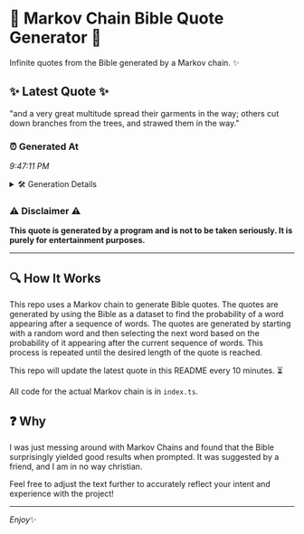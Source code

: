 # 📖 Markov Chain Bible Quote Generator 📖

Infinite quotes from the Bible generated by a Markov chain. ✨

## ✨ Latest Quote ✨
"and a very great multitude spread their garments in the way; others cut down branches from the trees, and strawed them in the way."

### ⏰ Generated At
*9:47:11 PM*

<details>
    <summary>🛠️ Generation Details</summary>
    <p>
        <strong>🌱 Seed:</strong> and<br>
        <strong>🔄 Iterations:</strong> 23<br>
        <strong>📜 Context History:</strong><br>[ and ]: a<br>[ and, a ]: very<br>[ and, a, very ]: great<br>[ and, a, very, great ]: multitude<br>[ and, a, very, great, multitude ]: spread<br>[ and, a, very, great, multitude, spread ]: their<br>[ a, very, great, multitude, spread, their ]: garments<br>[ very, great, multitude, spread, their, garments ]: in<br>[ great, multitude, spread, their, garments, in ]: the<br>[ multitude, spread, their, garments, in, the ]: way;<br>[ spread, their, garments, in, the, way; ]: others<br>[ their, garments, in, the, way;, others ]: cut<br>[ garments, in, the, way;, others, cut ]: down<br>[ in, the, way;, others, cut, down ]: branches<br>[ the, way;, others, cut, down, branches ]: from<br>[ way;, others, cut, down, branches, from ]: the<br>[ others, cut, down, branches, from, the ]: trees,<br>[ cut, down, branches, from, the, trees, ]: and<br>[ down, branches, from, the, trees,, and ]: strawed<br>[ branches, from, the, trees,, and, strawed ]: them<br>[ from, the, trees,, and, strawed, them ]: in<br>[ the, trees,, and, strawed, them, in ]: the<br>[ trees,, and, strawed, them, in, the ]: way.<br>
    </p>
</details>

### ⚠️ Disclaimer ⚠️
**This quote is generated by a program and is not to be taken seriously. It is purely for entertainment purposes.**

---

## 🔍 How It Works

This repo uses a Markov chain to generate Bible quotes. The quotes are generated by using the Bible as a dataset to find the probability of a word appearing after a sequence of words. The quotes are generated by starting with a random word and then selecting the next word based on the probability of it appearing after the current sequence of words. This process is repeated until the desired length of the quote is reached.

This repo will update the latest quote in this README every 10 minutes. ⏳

All code for the actual Markov chain is in `index.ts`.

## ❓ Why

I was just messing around with Markov Chains and found that the Bible surprisingly yielded good results when prompted. 
It was suggested by a friend, and I am in no way christian.

Feel free to adjust the text further to accurately reflect your intent and experience with the project!

---

*Enjoy*✨
